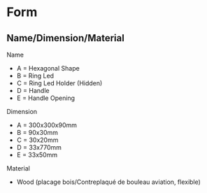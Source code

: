 <h1>Form</h1>
<h2>Name/Dimension/Material</h2>

 <p>Name 

 - A = Hexagonal Shape
 - B = Ring Led
 - C = Ring Led Holder (Hidden)
 - D = Handle
 - E = Handle Opening
 </p>
 <p>Dimension
 
 - A = 300x300x90mm
 - B = 90x30mm
 - C = 30x20mm
 - D = 33x770mm
 - E = 33x50mm
 </p>
 <p>
Material

- Wood (placage bois/Contreplaqué de bouleau aviation, flexible)
</p>
